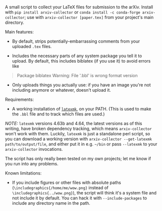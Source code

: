 A small script to collect your LaTeX files for submission to the arXiv. Install with `pip install arxiv-collector` or `conda install -c conda-forge arxiv-collector`; use with `arxiv-collector [paper.tex]` from your project's main directory.

Main features:

- By default, strips potentially-embarrassing comments from your uploaded `.tex` files.

- Includes the necessary parts of any system package you tell it to upload. By default, this includes biblatex (if you use it) to avoid errors like

> Package biblatex Warning: File '<file>.bbl' is wrong format version

- Only uploads things you actually use: if you have an image you're not including anymore or whatever, doesn't upload it.


Requirements:

- A working installation of [`latexmk`](http://personal.psu.edu/jcc8/software/latexmk/), on your PATH. (This is used to make the `.bbl` file and to track which files are used.)

*NOTE:* `latexmk` versions 4.63b and 4.64, the latest versions as of this writing, have broken dependency tracking, which means `arxiv-collector` won't work with them. Luckily, `latexmk` is just a standalone perl script, so you can download a working version with `arxiv-collector --get-latexmk path/to/output/file`, and either put it in e.g. `~/bin` or pass `--latexmk` to your `arxiv-collector` invocations.


The script has only really been tested on my own projects; let me know if you run into any problems.

Known limitations:

- If you include figures or other files with absolute paths (`\includegraphics{/home/me/wow.png}` instead of `\includegraphics{../wow.png}`), the script will think it's a system file and not include it by default. You can hack it with `--include-packages` to include any directory name in the path.
